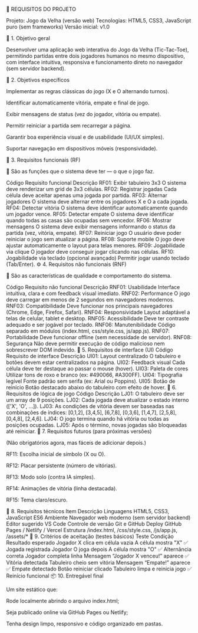🧾 REQUISITOS DO PROJETO

Projeto: Jogo da Velha (versão web)
Tecnologias: HTML5, CSS3, JavaScript puro (sem frameworks)
Versão inicial: v1.0

🎯 1. Objetivo geral

Desenvolver uma aplicação web interativa do Jogo da Velha (Tic-Tac-Toe), permitindo partidas entre dois jogadores humanos no mesmo dispositivo, com interface intuitiva, responsiva e funcionamento direto no navegador (sem servidor backend).

🧩 2. Objetivos específicos

Implementar as regras clássicas do jogo (X e O alternando turnos).

Identificar automaticamente vitória, empate e final de jogo.

Exibir mensagens de status (vez do jogador, vitória ou empate).

Permitir reiniciar a partida sem recarregar a página.

Garantir boa experiência visual e de usabilidade (UI/UX simples).

Suportar navegação em dispositivos móveis (responsividade).

🧱 3. Requisitos funcionais (RF)

🔹 São as funções que o sistema deve ter — o que o jogo faz.

Código	Requisito funcional	Descrição
RF01:	Exibir tabuleiro 3x3	O sistema deve renderizar um grid de 3x3 células.
RF02:	Registrar jogadas	Cada célula deve aceitar apenas uma jogada por partida.
RF03:	Alternar jogadores	O sistema deve alternar entre os jogadores X e O a cada jogada.
RF04:	Detectar vitória	O sistema deve identificar automaticamente quando um jogador vence.
RF05:	Detectar empate	O sistema deve identificar quando todas as casas são ocupadas sem vencedor.
RF06:	Mostrar mensagens	O sistema deve exibir mensagens informando o status da partida (vez, vitória, empate).
RF07:	Reiniciar jogo	O usuário deve poder reiniciar o jogo sem atualizar a página.
RF08:	Suporte mobile	O jogo deve ajustar automaticamente o layout para telas menores.
RF09:	Jogabilidade via clique	O jogador deve conseguir jogar clicando nas células.
RF10:	Jogabilidade via teclado (opcional avançado)	Permitir jogar usando teclado (Tab/Enter).
⚙️ 4. Requisitos não funcionais (RNF)

🔹 São as características de qualidade e comportamento do sistema.

Código	Requisito não funcional	Descrição
RNF01:	Usabilidade	Interface intuitiva, clara e com feedback visual imediato.
RNF02:	Performance	O jogo deve carregar em menos de 2 segundos em navegadores modernos.
RNF03:	Compatibilidade	Deve funcionar nos principais navegadores (Chrome, Edge, Firefox, Safari).
RNF04:	Responsividade	Layout adaptável a telas de celular, tablet e desktop.
RNF05:	Acessibilidade	Deve ter contraste adequado e ser jogável por teclado.
RNF06:	Manutenibilidade	Código separado em módulos (index.html, css/style.css, js/app.js).
RNF07:	Portabilidade	Deve funcionar offline (sem necessidade de servidor).
RNF08:	Segurança	Não deve permitir execução de código malicioso nem sobrescrever DOM indevido.
🎨 5. Requisitos de interface (UI)
Código	Requisito de interface	Descrição
UI01:	Layout centralizado	O tabuleiro e botões devem estar centralizados na página.
UI02:	Feedback visual	Cada célula deve ter destaque ao passar o mouse (hover).
UI03:	Paleta de cores	Utilizar tons de roxo e branco (ex: #490066, #A300FF).
UI04:	Tipografia legível	Fonte padrão sem serifa (ex: Arial ou Poppins).
UI05:	Botão de reinício	Botão destacado abaixo do tabuleiro com efeito de hover.
🧠 6. Requisitos de lógica de jogo
Código	Descrição
LJ01:	O tabuleiro deve ser um array de 9 posições.
LJ02:	Cada jogada deve atualizar o estado interno (['X', 'O', ...]).
LJ03:	As condições de vitória devem ser baseadas nas combinações de índices: [0,1,2], [3,4,5], [6,7,8], [0,3,6], [1,4,7], [2,5,8], [0,4,8], [2,4,6].
LJ04:	O jogo termina quando há vitória ou todas as posições ocupadas.
LJ05:	Após o término, novas jogadas são bloqueadas até reiniciar.
🧭 7. Requisitos futuros (para próximas versões)

(Não obrigatórios agora, mas fáceis de adicionar depois.)

RF11: Escolha inicial de símbolo (X ou O).

RF12: Placar persistente (número de vitórias).

RF13: Modo solo (contra IA simples).

RF14: Animações de vitória (linha destacada).

RF15: Tema claro/escuro.

🧰 8. Requisitos técnicos
Item	Descrição
Linguagens	HTML5, CSS3, JavaScript ES6
Ambiente	Navegador web moderno (sem servidor backend)
Editor sugerido	VS Code
Controle de versão	Git e GitHub
Deploy	GitHub Pages / Netlify / Vercel
Estrutura	/index.html, /css/style.css, /js/app.js, /assets/*
🧪 9. Critérios de aceitação (testes básicos)
Teste	Condição	Resultado esperado
Jogador X clica em célula vazia	A célula mostra "X"	✅ Jogada registrada
Jogador O joga depois	A célula mostra "O"	✅ Alternância correta
Jogador completa linha	Mensagem “Jogador X venceu!” aparece	✅ Vitória detectada
Tabuleiro cheio sem vitória	Mensagem “Empate!” aparece	✅ Empate detectado
Botão reiniciar clicado	Tabuleiro limpa e reinicia jogo	✅ Reinício funcional
📦 10. Entregável final

Um site estático que:

Rode localmente abrindo o arquivo index.html;

Seja publicado online via GitHub Pages ou Netlify;

Tenha design limpo, responsivo e código organizado em pastas.
